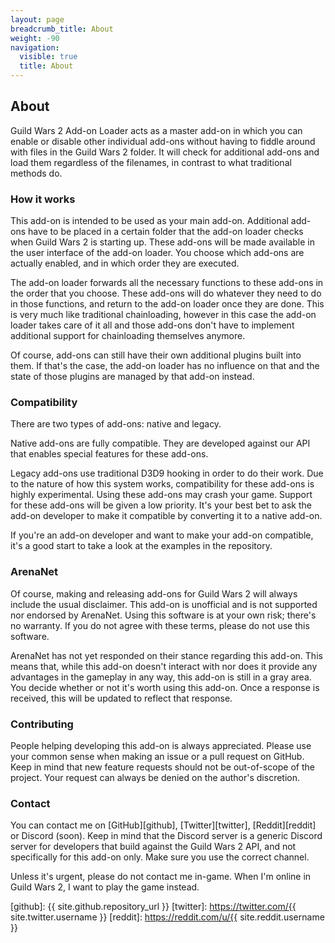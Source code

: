 ```yaml
---
layout: page
breadcrumb_title: About
weight: -90
navigation:
  visible: true
  title: About
---
```


## About
Guild Wars 2 Add-on Loader acts as a master add-on in which you can enable or disable other individual add-ons without having to fiddle around with files in the Guild Wars 2 folder.
It will check for additional add-ons and load them regardless of the filenames, in contrast to what traditional methods do.

### How it works
This add-on is intended to be used as your main add-on.
Additional add-ons have to be placed in a certain folder that the add-on loader checks when Guild Wars 2 is starting up.
These add-ons will be made available in the user interface of the add-on loader.
You choose which add-ons are actually enabled, and in which order they are executed.

The add-on loader forwards all the necessary functions to these add-ons in the order that you choose.
These add-ons will do whatever they need to do in those functions, and return to the add-on loader once they are done.
This is very much like traditional chainloading, however in this case the add-on loader takes care of it all and those add-ons don't have to implement additional support for chainloading themselves anymore.

Of course, add-ons can still have their own additional plugins built into them.
If that's the case, the add-on loader has no influence on that and the state of those plugins are managed by that add-on instead.

### Compatibility
There are two types of add-ons: native and legacy.

Native add-ons are fully compatible.
They are developed against our API that enables special features for these add-ons.

Legacy add-ons use traditional D3D9 hooking in order to do their work.
Due to the nature of how this system works, compatibility for these add-ons is highly experimental.
Using these add-ons may crash your game.
Support for these add-ons will be given a low priority.
It's your best bet to ask the add-on developer to make it compatible by converting it to a native add-on.

If you're an add-on developer and want to make your add-on compatible, it's a good start to take a look at the examples in the repository.

### ArenaNet
Of course, making and releasing add-ons for Guild Wars 2 will always include the usual disclaimer.
This add-on is unofficial and is not supported nor endorsed by ArenaNet.
Using this software is at your own risk; there's no warranty.
If you do not agree with these terms, please do not use this software.

ArenaNet has not yet responded on their stance regarding this add-on.
This means that, while this add-on doesn't interact with nor does it provide any advantages in the gameplay in any way, this add-on is still in a gray area.
You decide whether or not it's worth using this add-on.
Once a response is received, this will be updated to reflect that response.

### Contributing
People helping developing this add-on is always appreciated.
Please use your common sense when making an issue or a pull request on GitHub.
Keep in mind that new feature requests should not be out-of-scope of the project.
Your request can always be denied on the author's discretion.

### Contact
You can contact me on [GitHub][github], [Twitter][twitter], [Reddit][reddit] or Discord (soon).
Keep in mind that the Discord server is a generic Discord server for developers that build against the Guild Wars 2 API, and not specifically for this add-on only.
Make sure you use the correct channel.

Unless it's urgent, please do not contact me in-game.
When I'm online in Guild Wars 2, I want to play the game instead.

[github]: {{ site.github.repository_url }}
[twitter]: https://twitter.com/{{ site.twitter.username }}
[reddit]: https://reddit.com/u/{{ site.reddit.username }}
